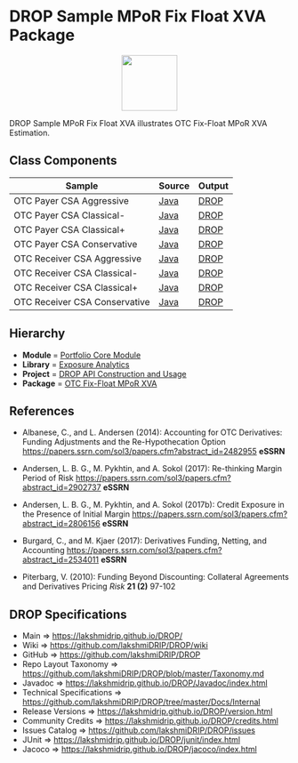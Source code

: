# DROP Sample MPoR Fix Float XVA Package

<p align="center"><img src="https://github.com/lakshmiDRIP/DROP/blob/master/DRIP_Logo.gif?raw=true" width="100"></p>

DROP Sample MPoR Fix Float XVA illustrates OTC Fix-Float MPoR XVA Estimation.


## Class Components

 |     Sample     | Source | Output |
 |----------------|--------|--------|
 | OTC Payer CSA Aggressive | [Java](https://github.com/lakshmiDRIP/DROP/tree/master/src/main/java/org/drip/sample/mporfixfloatxva/OTCPayerCSAAggressive.java) | [DROP](https://github.com/lakshmiDRIP/DROP/blob/master/drop/org/drip/sample/mporfixfloatxva/OTCPayerCSAAggressive.drop) |
 | OTC Payer CSA Classical- | [Java](https://github.com/lakshmiDRIP/DROP/tree/master/src/main/java/org/drip/sample/mporfixfloatxva/OTCPayerCSAClassicalMinus.java) | [DROP](https://github.com/lakshmiDRIP/DROP/blob/master/drop/org/drip/sample/mporfixfloatxva/OTCPayerCSAClassicalMinus.drop) |
 | OTC Payer CSA Classical+ | [Java](https://github.com/lakshmiDRIP/DROP/tree/master/src/main/java/org/drip/sample/mporfixfloatxva/OTCPayerCSAClassicalPlus.java) | [DROP](https://github.com/lakshmiDRIP/DROP/blob/master/drop/org/drip/sample/mporfixfloatxva/OTCPayerCSAClassicalPlus.drop) |
 | OTC Payer CSA Conservative | [Java](https://github.com/lakshmiDRIP/DROP/tree/master/src/main/java/org/drip/sample/mporfixfloatxva/OTCPayerCSAConservative.java) | [DROP](https://github.com/lakshmiDRIP/DROP/blob/master/drop/org/drip/sample/mporfixfloatxva/OTCPayerCSAConservative.drop) |
 | OTC Receiver CSA Aggressive | [Java](https://github.com/lakshmiDRIP/DROP/tree/master/src/main/java/org/drip/sample/mporfixfloatxva/OTCReceiverCSAAggressive.java) | [DROP](https://github.com/lakshmiDRIP/DROP/blob/master/drop/org/drip/sample/mporfixfloatxva/OTCReceiverCSAAggressive.drop) |
 | OTC Receiver CSA Classical- | [Java](https://github.com/lakshmiDRIP/DROP/tree/master/src/main/java/org/drip/sample/mporfixfloatxva/OTCReceiverCSAClassicalMinus.java) | [DROP](https://github.com/lakshmiDRIP/DROP/blob/master/drop/org/drip/sample/mporfixfloatxva/OTCReceiverCSAClassicalMinus.drop) |
 | OTC Receiver CSA Classical+ | [Java](https://github.com/lakshmiDRIP/DROP/tree/master/src/main/java/org/drip/sample/mporfixfloatxva/OTCReceiverCSAClassicalPlus.java) | [DROP](https://github.com/lakshmiDRIP/DROP/blob/master/drop/org/drip/sample/mporfixfloatxva/OTCReceiverCSAClassicalPlus.drop) |
 | OTC Receiver CSA Conservative | [Java](https://github.com/lakshmiDRIP/DROP/tree/master/src/main/java/org/drip/sample/mporfixfloatxva/OTCReceiverCSAConservative.java) | [DROP](https://github.com/lakshmiDRIP/DROP/blob/master/drop/org/drip/sample/mporfixfloatxva/OTCReceiverCSAConservative.drop) |


## Hierarchy

 <ul>
	<li><b>Module </b> = <a href = "https://github.com/lakshmiDRIP/DROP/tree/master/PortfolioCore.md">Portfolio Core Module</a></li>
	<li><b>Library</b> = <a href = "https://github.com/lakshmiDRIP/DROP/tree/master/ExposureAnalyticsLibrary.md">Exposure Analytics</a></li>
	<li><b>Project</b> = <a href = "https://github.com/lakshmiDRIP/DROP/tree/master/src/main/java/org/drip/sample/README.md">DROP API Construction and Usage</a></li>
	<li><b>Package</b> = <a href = "https://github.com/lakshmiDRIP/DROP/tree/master/src/main/java/org/drip/sample/mporfixfloatxva/README.md">OTC Fix-Float MPoR XVA</a></li>
 </ul>


## References

 * Albanese, C., and L. Andersen (2014): Accounting for OTC Derivatives: Funding Adjustments and the Re-Hypothecation Option https://papers.ssrn.com/sol3/papers.cfm?abstract_id=2482955 <b>eSSRN</b>

 * Andersen, L. B. G., M. Pykhtin, and A. Sokol (2017): Re-thinking Margin Period of Risk https://papers.ssrn.com/sol3/papers.cfm?abstract_id=2902737 <b>eSSRN</b>

 * Andersen, L. B. G., M. Pykhtin, and A. Sokol (2017b): Credit Exposure in the Presence of Initial Margin https://papers.ssrn.com/sol3/papers.cfm?abstract_id=2806156 <b>eSSRN</b>

 * Burgard, C., and M. Kjaer (2017): Derivatives Funding, Netting, and Accounting https://papers.ssrn.com/sol3/papers.cfm?abstract_id=2534011 <b>eSSRN</b>

 * Piterbarg, V. (2010): Funding Beyond Discounting: Collateral Agreements and Derivatives Pricing <i>Risk</i> <b>21 (2)</b> 97-102


## DROP Specifications

 * Main                     => https://lakshmidrip.github.io/DROP/
 * Wiki                     => https://github.com/lakshmiDRIP/DROP/wiki
 * GitHub                   => https://github.com/lakshmiDRIP/DROP
 * Repo Layout Taxonomy     => https://github.com/lakshmiDRIP/DROP/blob/master/Taxonomy.md
 * Javadoc                  => https://lakshmidrip.github.io/DROP/Javadoc/index.html
 * Technical Specifications => https://github.com/lakshmiDRIP/DROP/tree/master/Docs/Internal
 * Release Versions         => https://lakshmidrip.github.io/DROP/version.html
 * Community Credits        => https://lakshmidrip.github.io/DROP/credits.html
 * Issues Catalog           => https://github.com/lakshmiDRIP/DROP/issues
 * JUnit                    => https://lakshmidrip.github.io/DROP/junit/index.html
 * Jacoco                   => https://lakshmidrip.github.io/DROP/jacoco/index.html

